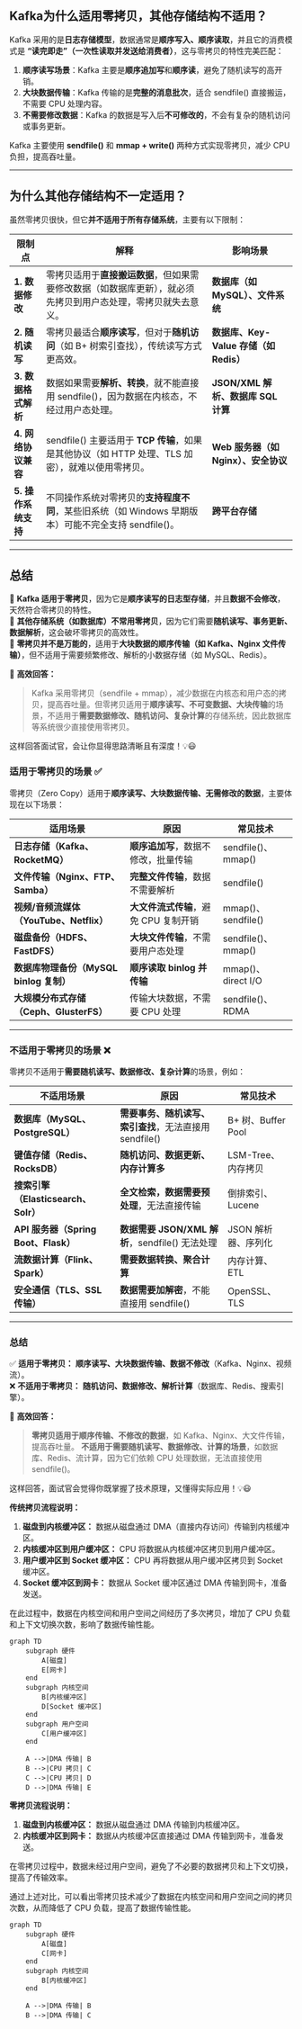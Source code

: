 ## **Kafka为什么适用零拷贝，其他存储结构不适用？**

Kafka 采用的是**日志存储模型**，数据通常是**顺序写入、顺序读取**，并且它的消费模式是 **“读完即走”（一次性读取并发送给消费者）**，这与零拷贝的特性完美匹配：

1. **顺序读写场景**：Kafka 主要是**顺序追加写**和**顺序读**，避免了随机读写的高开销。
2. **大块数据传输**：Kafka 传输的是**完整的消息批次**，适合 sendfile() 直接搬运，不需要 CPU 处理内容。
3. **不需要修改数据**：Kafka 的数据是写入后**不可修改的**，不会有复杂的随机访问或事务更新。

Kafka 主要使用 **sendfile()** 和 **mmap + write()** 两种方式实现零拷贝，减少 CPU 负担，提高吞吐量。

------

## **为什么其他存储结构不一定适用？**

虽然零拷贝很快，但它**并不适用于所有存储系统**，主要有以下限制：

| **限制点**          | **解释**                                                     | **影响场景**                           |
| ------------------- | ------------------------------------------------------------ | -------------------------------------- |
| **1. 数据修改**     | 零拷贝适用于**直接搬运数据**，但如果需要修改数据（如数据库更新），就必须先拷贝到用户态处理，零拷贝就失去意义。 | **数据库（如 MySQL）、文件系统**       |
| **2. 随机读写**     | 零拷贝最适合**顺序读写**，但对于**随机访问**（如 B+ 树索引查找），传统读写方式更高效。 | **数据库、Key-Value 存储（如 Redis）** |
| **3. 数据格式解析** | 数据如果需要**解析、转换**，就不能直接用 sendfile()，因为数据在内核态，不经过用户态处理。 | **JSON/XML 解析、数据库 SQL 计算**     |
| **4. 网络协议兼容** | sendfile() 主要适用于 **TCP 传输**，如果是其他协议（如 HTTP 处理、TLS 加密），就难以使用零拷贝。 | **Web 服务器（如 Nginx）、安全协议**   |
| **5. 操作系统支持** | 不同操作系统对零拷贝的**支持程度不同**，某些旧系统（如 Windows 早期版本）可能不完全支持 sendfile()。 | **跨平台存储**                         |

------

## **总结**

🔹 **Kafka 适用于零拷贝**，因为它是**顺序读写的日志型存储**，并且**数据不会修改**，天然符合零拷贝的特性。  
🔹 **其他存储系统（如数据库）不常用零拷贝**，因为它们需要**随机读写、事务更新、数据解析**，这会破坏零拷贝的高效性。  
🔹 **零拷贝并不是万能的**，适用于**大块数据的顺序传输（如 Kafka、Nginx 文件传输）**，但不适用于需要频繁修改、解析的小数据存储（如 MySQL、Redis）。  

📌 **高效回答：**

> Kafka 采用零拷贝（sendfile + mmap），减少数据在内核态和用户态的拷贝，提高吞吐量。但零拷贝适用于**顺序读写、不可变数据、大块传输**的场景，不适用于**需要数据修改、随机访问、复杂计算**的存储系统，因此数据库等系统很少直接使用零拷贝。

这样回答面试官，会让你显得思路清晰且有深度！💡😃

### **适用于零拷贝的场景 ✅**

零拷贝（Zero Copy）适用于**顺序读写、大块数据传输、无需修改的数据**，主要体现在以下场景：

| **适用场景**                            | **原因**                              | **常见技术**       |
| --------------------------------------- | ------------------------------------- | ------------------ |
| **日志存储（Kafka、RocketMQ）**         | **顺序追加写**，数据不修改，批量传输  | sendfile()、mmap() |
| **文件传输（Nginx、FTP、Samba）**       | **完整文件传输**，数据不需要解析      | sendfile()         |
| **视频/音频流媒体（YouTube、Netflix）** | **大文件流式传输**，避免 CPU 复制开销 | mmap()、sendfile() |
| **磁盘备份（HDFS、FastDFS）**           | **大块文件传输**，不需要用户态处理    | sendfile()、mmap() |
| **数据库物理备份（MySQL binlog 复制）** | **顺序读取 binlog 并传输**            | mmap()、direct I/O |
| **大规模分布式存储（Ceph、GlusterFS）** | 传输大块数据，不需要 CPU 处理         | sendfile()、RDMA   |

------

### **不适用于零拷贝的场景 ❌**

零拷贝不适用于**需要随机读写、数据修改、复杂计算**的场景，例如：

| **不适用场景**                       | **原因**                                                | **常见技术**        |
| ------------------------------------ | ------------------------------------------------------- | ------------------- |
| **数据库（MySQL、PostgreSQL）**      | **需要事务、随机读写、索引查找**，无法直接用 sendfile() | B+ 树、Buffer Pool  |
| **键值存储（Redis、RocksDB）**       | **随机访问、数据更新、内存计算多**                      | LSM-Tree、内存拷贝  |
| **搜索引擎（Elasticsearch、Solr）**  | **全文检索，数据需要预处理**，无法直接传输              | 倒排索引、Lucene    |
| **API 服务器（Spring Boot、Flask）** | **数据需要 JSON/XML 解析**，sendfile() 无法处理         | JSON 解析器、序列化 |
| **流数据计算（Flink、Spark）**       | **需要数据转换、聚合计算**                              | 内存计算、ETL       |
| **安全通信（TLS、SSL 传输）**        | **数据需要加解密**，不能直接用 sendfile()               | OpenSSL、TLS        |

------

### **总结**

✅ **适用于零拷贝：** **顺序读写、大块数据传输、数据不修改**（Kafka、Nginx、视频流）。  
❌ **不适用于零拷贝：** **随机访问、数据修改、解析计算**（数据库、Redis、搜索引擎）。

📌 **高效回答：**

> **零拷贝适用于顺序传输、不修改的数据**，如 Kafka、Nginx、大文件传输，提高吞吐量。
> **不适用于需要随机读写、数据修改、计算的场景**，如数据库、Redis、流计算，因为它们依赖 CPU 处理数据，无法直接使用 sendfile()。

这样回答，面试官会觉得你既掌握了技术原理，又懂得实际应用！💡😃


**传统拷贝流程说明：**

1. **磁盘到内核缓冲区：** 数据从磁盘通过 DMA（直接内存访问）传输到内核缓冲区。
2. **内核缓冲区到用户缓冲区：** CPU 将数据从内核缓冲区拷贝到用户缓冲区。
3. **用户缓冲区到 Socket 缓冲区：** CPU 再将数据从用户缓冲区拷贝到 Socket 缓冲区。
4. **Socket 缓冲区到网卡：** 数据从 Socket 缓冲区通过 DMA 传输到网卡，准备发送。

在此过程中，数据在内核空间和用户空间之间经历了多次拷贝，增加了 CPU 负载和上下文切换次数，影响了数据传输性能。

```mermaid
graph TD
    subgraph 硬件
        A[磁盘]
        E[网卡]
    end
    subgraph 内核空间
        B[内核缓冲区]
        D[Socket 缓冲区]
    end
    subgraph 用户空间
        C[用户缓冲区]
    end

    A -->|DMA 传输| B
    B -->|CPU 拷贝| C
    C -->|CPU 拷贝| D
    D -->|DMA 传输| E

```

**零拷贝流程说明：**

1. **磁盘到内核缓冲区：** 数据从磁盘通过 DMA 传输到内核缓冲区。
2. **内核缓冲区到网卡：** 数据从内核缓冲区直接通过 DMA 传输到网卡，准备发送。

在零拷贝过程中，数据未经过用户空间，避免了不必要的数据拷贝和上下文切换，提高了传输效率。

通过上述对比，可以看出零拷贝技术减少了数据在内核空间和用户空间之间的拷贝次数，从而降低了 CPU 负载，提高了数据传输性能。

```mermaid
graph TD
    subgraph 硬件
        A[磁盘]
        C[网卡]
    end
    subgraph 内核空间
        B[内核缓冲区]
    end

    A -->|DMA 传输| B
    B -->|DMA 传输| C

```


